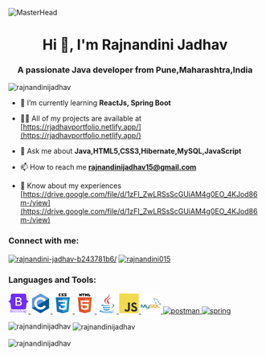 
![MasterHead](https://mir-s3-cdn-cf.behance.net/project_modules/max_1200/81bb4b165684019.640b6038d133e.gif)
<h1 align="center">Hi 👋, I'm Rajnandini Jadhav</h1>
<h3 align="center">A passionate Java developer from Pune,Maharashtra,India</h3>

<p align="left"> <img src="https://komarev.com/ghpvc/?username=rajnandinijadhav&label=Profile%20views&color=0e75b6&style=flat" alt="rajnandinijadhav" /> </p>

- 🌱 I’m currently learning **ReactJs, Spring Boot**

- 👨‍💻 All of my projects are available at [https://rjadhavportfolio.netlify.app/](https://rjadhavportfolio.netlify.app/)

- 💬 Ask me about **Java,HTML5,CSS3,Hibernate,MySQL,JavaScript**

- 📫 How to reach me **rajnandinijadhav15@gmail.com**

- 📄 Know about my experiences [https://drive.google.com/file/d/1zFI_ZwLRSsScGUiAM4g0EO_4KJod86m-/view](https://drive.google.com/file/d/1zFI_ZwLRSsScGUiAM4g0EO_4KJod86m-/view)

<h3 align="left">Connect with me:</h3>
<p align="left">
<a href="https://linkedin.com/in/rajnandini-jadhav-b243781b6/" target="blank"><img align="center" src="https://raw.githubusercontent.com/rahuldkjain/github-profile-readme-generator/master/src/images/icons/Social/linked-in-alt.svg" alt="rajnandini-jadhav-b243781b6/" height="30" width="40" /></a>
<a href="https://www.hackerrank.com/rajnandini015" target="blank"><img align="center" src="https://raw.githubusercontent.com/rahuldkjain/github-profile-readme-generator/master/src/images/icons/Social/hackerrank.svg" alt="rajnandini015" height="30" width="40" /></a>
</p>

<h3 align="left">Languages and Tools:</h3>
<p align="left"> <a href="https://getbootstrap.com" target="_blank" rel="noreferrer"> <img src="https://raw.githubusercontent.com/devicons/devicon/master/icons/bootstrap/bootstrap-plain-wordmark.svg" alt="bootstrap" width="40" height="40"/> </a> <a href="https://www.cprogramming.com/" target="_blank" rel="noreferrer"> <img src="https://raw.githubusercontent.com/devicons/devicon/master/icons/c/c-original.svg" alt="c" width="40" height="40"/> </a> <a href="https://www.w3schools.com/css/" target="_blank" rel="noreferrer"> <img src="https://raw.githubusercontent.com/devicons/devicon/master/icons/css3/css3-original-wordmark.svg" alt="css3" width="40" height="40"/> </a> <a href="https://www.w3.org/html/" target="_blank" rel="noreferrer"> <img src="https://raw.githubusercontent.com/devicons/devicon/master/icons/html5/html5-original-wordmark.svg" alt="html5" width="40" height="40"/> </a> <a href="https://www.java.com" target="_blank" rel="noreferrer"> <img src="https://raw.githubusercontent.com/devicons/devicon/master/icons/java/java-original.svg" alt="java" width="40" height="40"/> </a> <a href="https://developer.mozilla.org/en-US/docs/Web/JavaScript" target="_blank" rel="noreferrer"> <img src="https://raw.githubusercontent.com/devicons/devicon/master/icons/javascript/javascript-original.svg" alt="javascript" width="40" height="40"/> </a> <a href="https://www.mysql.com/" target="_blank" rel="noreferrer"> <img src="https://raw.githubusercontent.com/devicons/devicon/master/icons/mysql/mysql-original-wordmark.svg" alt="mysql" width="40" height="40"/> </a> <a href="https://postman.com" target="_blank" rel="noreferrer"> <img src="https://www.vectorlogo.zone/logos/getpostman/getpostman-icon.svg" alt="postman" width="40" height="40"/> </a> <a href="https://spring.io/" target="_blank" rel="noreferrer"> <img src="https://www.vectorlogo.zone/logos/springio/springio-icon.svg" alt="spring" width="40" height="40"/> </a> </p>

<p><img align="left" src="https://github-readme-stats.vercel.app/api/top-langs?username=rajnandinijadhav&show_icons=true&locale=en&layout=compact" alt="rajnandinijadhav" /></p>

<p>&nbsp;<img align="center" src="https://github-readme-stats.vercel.app/api?username=rajnandinijadhav&show_icons=true&locale=en" alt="rajnandinijadhav" /></p>

<p><img align="center" src="https://github-readme-streak-stats.herokuapp.com/?user=rajnandinijadhav&" alt="rajnandinijadhav" /></p>

